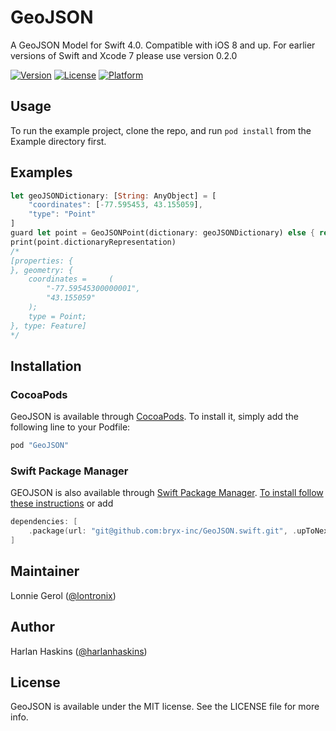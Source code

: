 # GeoJSON

A GeoJSON Model for Swift 4.0. Compatible with iOS 8 and up.  For earlier versions of Swift and Xcode 7 please use version 0.2.0

[![Version](https://img.shields.io/cocoapods/v/GeoJSON.svg?style=flat)](http://cocoapods.org/pods/GeoJSON)
[![License](https://img.shields.io/cocoapods/l/GeoJSON.svg?style=flat)](http://cocoapods.org/pods/GeoJSON)
[![Platform](https://img.shields.io/cocoapods/p/GeoJSON.svg?style=flat)](http://cocoapods.org/pods/GeoJSON)

## Usage

To run the example project, clone the repo, and run `pod install` from the Example directory first.

## Examples

```rust
let geoJSONDictionary: [String: AnyObject] = [
    "coordinates": [-77.595453, 43.155059],
    "type": "Point"
]
guard let point = GeoJSONPoint(dictionary: geoJSONDictionary) else { return }
print(point.dictionaryRepresentation)
/*
[properties: {
}, geometry: {
    coordinates =     (
        "-77.59545300000001",
        "43.155059"
    );
    type = Point;
}, type: Feature] 
*/
```

## Installation

### CocoaPods
GeoJSON is available through [CocoaPods](http://cocoapods.org). To install
it, simply add the following line to your Podfile:

```ruby
pod "GeoJSON"
```

### Swift Package Manager
GEOJSON is also available through [Swift Package Manager](https://www.swift.org/package-manager/). [To install follow these instructions](https://developer.apple.com/documentation/swift_packages/adding_package_dependencies_to_your_app) or add

``` Swift
dependencies: [
    .package(url: "git@github.com:bryx-inc/GeoJSON.swift.git", .upToNextMajor(from: "0.4.3"))
]
```

## Maintainer

Lonnie Gerol ([@lontronix](https://github.com/lontronix))

## Author

Harlan Haskins ([@harlanhaskins](https://github.com/harlanhaskins))

## License

GeoJSON is available under the MIT license. See the LICENSE file for more info.
